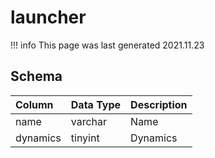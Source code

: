# launcher

!!! info
	This page was last generated 2021.11.23

## Schema

| Column | Data Type | Description |
| :--- | :--- | :--- |
| name | varchar | Name |
| dynamics | tinyint | Dynamics |

